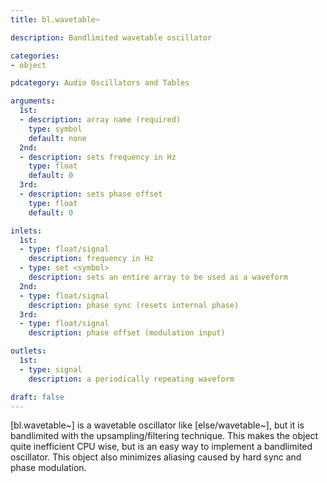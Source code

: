 ```yaml
---
title: bl.wavetable~

description: Bandlimited wavetable oscillator

categories:
- object

pdcategory: Audio Oscillators and Tables

arguments:
  1st:
  - description: array name (required)
    type: symbol
    default: none
  2nd:
  - description: sets frequency in Hz
    type: float
    default: 0
  3rd:
  - description: sets phase offset
    type: float
    default: 0

inlets:
  1st:
  - type: float/signal
    description: frequency in Hz
  - type: set <symbol>
    description: sets an entire array to be used as a waveform
  2nd:
  - type: float/signal
    description: phase sync (resets internal phase)
  3rd:
  - type: float/signal
    description: phase offset (modulation input)

outlets:
  1st:
  - type: signal
    description: a periodically repeating waveform

draft: false
---
```


[bl.wavetable~] is a wavetable oscillator like [else/wavetable~], but it is bandlimited with the upsampling/filtering technique. This makes the object quite inefficient CPU wise, but is an easy way to implement a bandlimited oscillator. This object also minimizes aliasing caused by hard sync and phase modulation.
